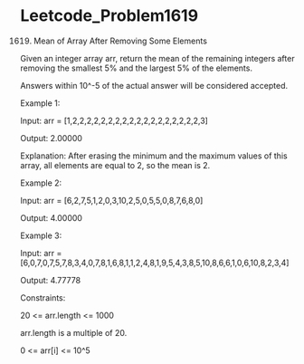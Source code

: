 # Leetcode_Problem1619




1619. Mean of Array After Removing Some Elements



Given an integer array arr, return the mean of the remaining integers after removing the smallest 5% and the largest 5% of the elements.




Answers within 10^-5 of the actual answer will be considered accepted.

 


Example 1:





Input: arr = [1,2,2,2,2,2,2,2,2,2,2,2,2,2,2,2,2,2,2,3]





Output: 2.00000





Explanation: After erasing the minimum and the maximum values of this array, all elements are equal to 2, so the mean is 2.





Example 2:






Input: arr = [6,2,7,5,1,2,0,3,10,2,5,0,5,5,0,8,7,6,8,0]




Output: 4.00000





Example 3:





Input: arr = [6,0,7,0,7,5,7,8,3,4,0,7,8,1,6,8,1,1,2,4,8,1,9,5,4,3,8,5,10,8,6,6,1,0,6,10,8,2,3,4]






Output: 4.77778

 


Constraints:





20 <= arr.length <= 1000





arr.length is a multiple of 20.






0 <= arr[i] <= 10^5
